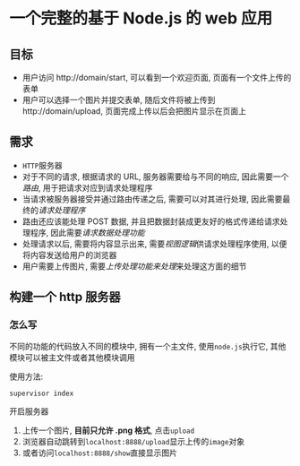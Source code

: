 # 一个完整的基于 Node.js 的 web 应用

## 目标

- 用户访问 http://domain/start, 可以看到一个欢迎页面, 页面有一个文件上传的表单
- 用户可以选择一个图片并提交表单, 随后文件将被上传到 http://domain/upload, 页面完成上传以后会把图片显示在页面上

## 需求

- `HTTP`服务器
- 对于不同的请求, 根据请求的 URL, 服务器需要给与不同的响应, 因此需要一个*路由*, 用于把请求对应到请求处理程序
- 当请求被服务器接受并通过路由传递之后, 需要可以对其进行处理, 因此需要最终的*请求处理程序*
- 路由还应该能处理 POST 数据, 并且把数据封装成更友好的格式传递给请求处理程序, 因此需要*请求数据处理功能*
- 处理请求以后, 需要将内容显示出来, 需要*视图逻辑*供请求处理程序使用, 以便将内容发送给用户的浏览器
- 用户需要上传图片, 需要*上传处理功能来处理*来处理这方面的细节

## 构建一个 http 服务器

### 怎么写
不同的功能的代码放入不同的模块中, 拥有一个主文件, 使用`node.js`执行它, 其他模块可以被主文件或者其他模块调用


使用方法:

```js
supervisor index
```
开启服务器

1. 上传一个图片, **目前只允许 .png 格式**, 点击`upload`
2. 浏览器自动跳转到`localhost:8888/upload`显示上传的`image`对象
3. 或者访问`localhost:8888/show`直接显示图片
